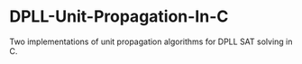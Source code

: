 # DPLL-Unit-Propagation-In-C
Two implementations of unit propagation algorithms for DPLL SAT solving in C.

